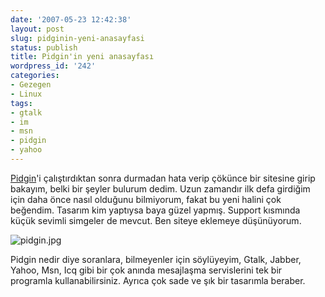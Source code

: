 ```yaml
---
date: '2007-05-23 12:42:38'
layout: post
slug: pidginin-yeni-anasayfasi
status: publish
title: Pidgin'in yeni anasayfası
wordpress_id: '242'
categories:
- Gezegen
- Linux
tags:
- gtalk
- im
- msn
- pidgin
- yahoo
---
```


[Pidgin](http://pidgin.im/pidgin/home/)'i çalıştırdıktan sonra durmadan hata verip çökünce bir sitesine girip bakayım, belki bir şeyler bulurum dedim. Uzun zamandır ilk defa girdiğim için daha önce nasıl olduğunu bilmiyorum, fakat bu yeni halini çok beğendim. Tasarım kim yaptıysa baya güzel yapmış. Support kısmında küçük sevimli simgeler de mevcut. Ben siteye eklemeye düşünüyorum. 

![pidgin.jpg](http://blog.arsln.org/image/pidgin.jpg)

Pidgin nedir diye soranlara, bilmeyenler için söylüyeyim, Gtalk, Jabber, Yahoo, Msn, Icq gibi bir çok anında mesajlaşma servislerini tek bir programla kullanabilirsiniz. Ayrıca çok sade ve şık bir tasarımla beraber. 


